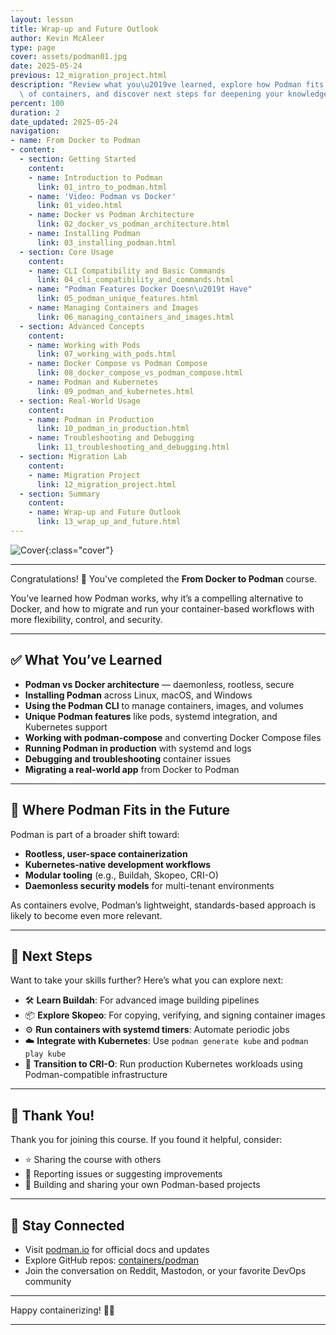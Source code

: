 ```yaml
---
layout: lesson
title: Wrap-up and Future Outlook
author: Kevin McAleer
type: page
cover: assets/podman01.jpg
date: 2025-05-24
previous: 12_migration_project.html
description: "Review what you\u2019ve learned, explore how Podman fits into the future\
  \ of containers, and discover next steps for deepening your knowledge."
percent: 100
duration: 2
date_updated: 2025-05-24
navigation:
- name: From Docker to Podman
- content:
  - section: Getting Started
    content:
    - name: Introduction to Podman
      link: 01_intro_to_podman.html
    - name: 'Video: Podman vs Docker'
      link: 01_video.html
    - name: Docker vs Podman Architecture
      link: 02_docker_vs_podman_architecture.html
    - name: Installing Podman
      link: 03_installing_podman.html
  - section: Core Usage
    content:
    - name: CLI Compatibility and Basic Commands
      link: 04_cli_compatibility_and_commands.html
    - name: "Podman Features Docker Doesn\u2019t Have"
      link: 05_podman_unique_features.html
    - name: Managing Containers and Images
      link: 06_managing_containers_and_images.html
  - section: Advanced Concepts
    content:
    - name: Working with Pods
      link: 07_working_with_pods.html
    - name: Docker Compose vs Podman Compose
      link: 08_docker_compose_vs_podman_compose.html
    - name: Podman and Kubernetes
      link: 09_podman_and_kubernetes.html
  - section: Real-World Usage
    content:
    - name: Podman in Production
      link: 10_podman_in_production.html
    - name: Troubleshooting and Debugging
      link: 11_troubleshooting_and_debugging.html
  - section: Migration Lab
    content:
    - name: Migration Project
      link: 12_migration_project.html
  - section: Summary
    content:
    - name: Wrap-up and Future Outlook
      link: 13_wrap_up_and_future.html
---
```



![Cover]({{page.cover}}){:class="cover"}

---

Congratulations! 🎉 You've completed the **From Docker to Podman** course.

You’ve learned how Podman works, why it’s a compelling alternative to Docker, and how to migrate and run your container-based workflows with more flexibility, control, and security.

---

## ✅ What You’ve Learned

- **Podman vs Docker architecture** — daemonless, rootless, secure
- **Installing Podman** across Linux, macOS, and Windows
- **Using the Podman CLI** to manage containers, images, and volumes
- **Unique Podman features** like pods, systemd integration, and Kubernetes support
- **Working with podman-compose** and converting Docker Compose files
- **Running Podman in production** with systemd and logs
- **Debugging and troubleshooting** container issues
- **Migrating a real-world app** from Docker to Podman

---

## 🔮 Where Podman Fits in the Future

Podman is part of a broader shift toward:

- **Rootless, user-space containerization**
- **Kubernetes-native development workflows**
- **Modular tooling** (e.g., Buildah, Skopeo, CRI-O)
- **Daemonless security models** for multi-tenant environments

As containers evolve, Podman’s lightweight, standards-based approach is likely to become even more relevant.

---

## 🚀 Next Steps

Want to take your skills further? Here’s what you can explore next:

- 🛠 **Learn Buildah**: For advanced image building pipelines
- 📦 **Explore Skopeo**: For copying, verifying, and signing container images
- ⚙️ **Run containers with systemd timers**: Automate periodic jobs
- ☁️ **Integrate with Kubernetes**: Use `podman generate kube` and `podman play kube`
- 🔄 **Transition to CRI-O**: Run production Kubernetes workloads using Podman-compatible infrastructure

---

## 🙌 Thank You!

Thank you for joining this course. If you found it helpful, consider:

- ⭐️ Sharing the course with others
- 🐞 Reporting issues or suggesting improvements
- 🧱 Building and sharing your own Podman-based projects

---

## 🧩 Stay Connected

- Visit [podman.io](https://podman.io) for official docs and updates
- Explore GitHub repos: [containers/podman](https://github.com/containers/podman)
- Join the conversation on Reddit, Mastodon, or your favorite DevOps community

---

Happy containerizing! 🐧🚀

---
